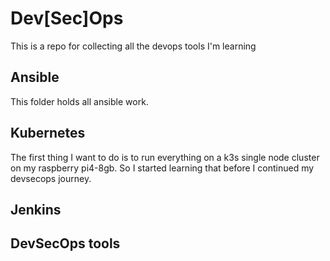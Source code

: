 # Dev[Sec]Ops
This is a repo for collecting all the devops tools I'm learning

## Ansible
This folder holds all ansible work.

## Kubernetes
The first thing I want to do is to run everything on a k3s single node cluster on my raspberry pi4-8gb. So I started learning that before I continued my devsecops journey.

## Jenkins

## DevSecOps tools